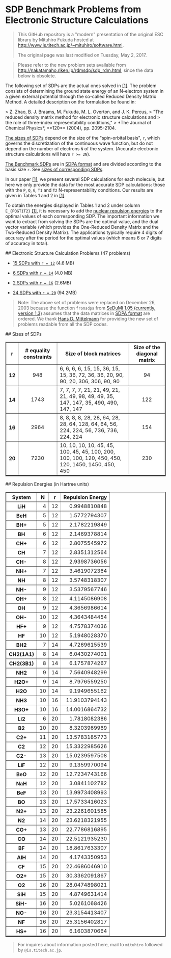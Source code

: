# SDP Benchmark Problems from Electronic Structure Calculations

> This GitHub repository is a "modern" presentation of the original ESC
> library by Mituhiro Fukuda hosted at
> http://www.is.titech.ac.jp/~mituhiro/software.html.
>
> The original page was last modified on Tuesday, May 2, 2017.

> Please refer to the new problem sets available from
> http://nakatamaho.riken.jp/rdmsdp/sdp_rdm.html,
> since the data below is obsolete.

The following set of SDPs are the actual ones solved in [[1]](#paper).  The
problem consists of determining the ground state energy of an N-electron system
in a given external potential through the so-called Reduced Density Matrix
Method.  A detailed description on the formulation be found in:

<a id="paper">
> Z. Zhao, B. J. Braams, M. Fukuda, M. L. Overton, and J. K. Percus,
> "The reduced density matrix method for electronic structure calculations and
> the role of three-index representability conditions,"
> *The Journal of Chemical Physics*, **120** (2004), pp. 2095-2104.

[The sizes of SDPs](#sizes) depend on the size of the "spin-orbital basis",
`r`, which governs the discretization of the continuous wave function, but do
not depend on the number of electrons `N` of the system.  (Accurate electronic
structure calculations will have `r >= 2N`).

[The Benchmark SDPs](#problems) are in
[SDPA format](http://plato.asu.edu/ftp/sdpa_format.txt) and are divided
according to the basis size `r`.  See [sizes of corresponding SDPs](#sizes).

In our paper [[1]](#paper), we present several SDP calculations for each
molecule, but here we only provide the data for the most accurate SDP
calculations: those with the `P`, `Q`, `G`, `T1` and `T2` N-representability
conditions.  Our results are given in Tables 1 and 2 in [[1]](#paper).

To obtain the energies displayed in Tables 1 and 2 under column `E_{PQGT1T2}`
[[1]](#paper), it is necessary to add the
[nuclear repulsion energies](#repulsion) to the optimal values of each
corresponding SDP.  The important information we want to extract from solving
the SDPs are the optimal value, and the dual vector variable (which provides
the One-Reduced Density Matrix and the Two-Reduced Density Matrix).  The
applications typically require 4 digits of accuracy after the period for the
optimal values (which means 6 or 7 digits of accuracy in total).

<A NAME="problems">
## Electronic Structure Calculation Problems (47 problems)

- [15 SDPs with `r = 12`](http://www.is.titech.ac.jp/~mituhiro/Fermion/r12.tar)
  (4.6 MB)

- [6 SDPs with `r = 14`](http://www.is.titech.ac.jp/~mituhiro/Fermion/r14.tar)
  (4.0 MB)

- [2 SDPs with `r = 16`](http://www.is.titech.ac.jp/~mituhiro/Fermion/r16.tar)
  (2.6MB)

- [24 SDPs with `r = 20`](http://www.is.titech.ac.jp/~mituhiro/Fermion/r20.tar)
  (94.2MB)

> Note: The above set of problems were replaced on December 26, 2003
> because the function `fromsdpa` from
> [SeDuMi 1.05 (currently, version 1.3)](http://sedumi.ie.lehigh.edu/)
> assumes that the data matrices in
> [SDPA format](http://plato.asu.edu/ftp/sdpa_format.txt) are ordered.
> We thank [Hans D. Mittelmann](http://plato.la.asu.edu/) for providing
> the new set of problems readable from all the SDP codes.

<a id="sizes">
## Sizes of SDPs

<TABLE BORDER="2" BGCOLOR="white">
<TR><TH>r</TH><TH># equality constraints</TH><TH>Size of block matrices</TH><TH>Size of the diagonal matrix</TH></TR>
<TR><TH>12</TH><TD ALIGN="center">948</TD><TD>6, 6, 6, 6, 15, 15, 36, 15, 15, 36, 72, 36, 36, 20, 90, 90, 20, 306, 306, 90, 90</TD><TD ALIGN="center">94</TD></TR>
<TR><TH>14</TH><TD ALIGN="center">1743</TD><TD>7, 7, 7, 7, 21, 21, 49, 21, 21, 49, 98, 49, 49, 35, 147, 147, 35, 490, 490, 147, 147</TD><TD ALIGN="center">122</TD></TR>
<TR><TH>16</TH><TD ALIGN="center">2964</TD><TD>8, 8, 8, 8, 28, 28, 64, 28, 28, 64, 128, 64, 64, 56, 224, 224, 56, 736, 736, 224, 224</TD><TD ALIGN="center">154</TD></TR>
<TR><TH>20</TH><TD ALIGN="center">7230</TD><TD>10, 10, 10, 10, 45, 45, 100, 45, 45, 100, 200, 100, 100, 120, 450, 450, 120, 1450, 1450, 450, 450</TD><TD ALIGN="center">230</TD></TR>
</TABLE>


<a id="repulsion">
## Repulsion Energies (in Hartree units)

<TABLE BORDER="2" BGCOLOR="white">
<TR><TH>System</TH><TH>N</TH><TH>r</TH><TH>Repulsion Energy</TH></TR>
<TR><TH>LiH</TH><TD ALIGN="right">4</TD><TD>12</TD><TD ALIGN="right">0.9948810848</TD></TR>
<TR><TH>BeH</TH><TD ALIGN="right">5</TD><TD>12</TD><TD ALIGN="right">1.5772794307</TD></TR>
<TR><TH>BH+</TH><TD ALIGN="right">5</TD><TD>12</TD><TD ALIGN="right">2.1782219849</TD></TR>
<TR><TH>BH</TH><TD ALIGN="right">6</TD><TD>12</TD><TD ALIGN="right">2.1469378814</TD></TR>
<TR><TH>CH+</TH><TD ALIGN="right">6</TD><TD>12</TD><TD ALIGN="right">2.8075545972</TD></TR>
<TR><TH>CH</TH><TD ALIGN="right">7</TD><TD>12</TD><TD ALIGN="right">2.8351312564</TD></TR>
<TR><TH>CH-</TH><TD ALIGN="right">8</TD><TD>12</TD><TD ALIGN="right">2.9398736056</TD></TR>
<TR><TH>NH+</TH><TD ALIGN="right">7</TD><TD>12</TD><TD ALIGN="right">3.4619072364</TD></TR>
<TR><TH>NH</TH><TD ALIGN="right">8</TD><TD>12</TD><TD ALIGN="right">3.5748318307</TD></TR>
<TR><TH>NH-</TH><TD ALIGN="right">9</TD><TD>12</TD><TD ALIGN="right">3.5379567746</TD></TR>
<TR><TH>OH+</TH><TD ALIGN="right">8</TD><TD>12</TD><TD ALIGN="right">4.1145086908</TD></TR>
<TR><TH>OH</TH><TD ALIGN="right">9</TD><TD>12</TD><TD ALIGN="right">4.3656986614</TD></TR>
<TR><TH>OH-</TH><TD ALIGN="right">10</TD><TD>12</TD><TD ALIGN="right">4.3643484454</TD></TR>
<TR><TH>HF+</TH><TD ALIGN="right">9</TD><TD>12</TD><TD ALIGN="right">4.7578374036</TD></TR>
<TR><TH>HF</TH><TD ALIGN="right">10</TD><TD>12</TD><TD ALIGN="right">5.1948028370</TD></TR>
<TR><TH>BH2</TH><TD ALIGN="right">7</TD><TD>14</TD><TD ALIGN="right">4.7269615539</TD></TR>
<TR><TH>CH2(1A1)</TH><TD ALIGN="right">8</TD><TD>14</TD><TD ALIGN="right">6.0430274001</TD></TR>
<TR><TH>CH2(3B1)</TH><TD ALIGN="right">8</TD><TD>14</TD><TD ALIGN="right">6.1757874267</TD></TR>
<TR><TH>NH2</TH><TD ALIGN="right">9</TD><TD>14</TD><TD ALIGN="right">7.5640948299</TD></TR>
<TR><TH>H2O+</TH><TD ALIGN="right">9</TD><TD>14</TD><TD ALIGN="right">8.7976559250</TD></TR>
<TR><TH>H2O</TH><TD>10</TD><TD>14</TD><TD ALIGN="right">9.1949655162</TD></TR>
<TR><TH>NH3</TH><TD>10</TD><TD>16</TD><TD ALIGN="right">11.9103794143</TD></TR>
<TR><TH>H3O+</TH><TD>10</TD><TD>16</TD><TD ALIGN="right">14.0016864732</TD></TR>
<TR><TH>Li2</TH><TD ALIGN="right">6</TD><TD>20</TD><TD ALIGN="right">1.7818082386</TD></TR>
<TR><TH>B2</TH><TD>10</TD><TD>20</TD><TD ALIGN="right">8.3203969969</TD></TR>
<TR><TH>C2+</TH><TD>11</TD><TD>20</TD><TD ALIGN="right"> 13.5783185773</TD></TR>
<TR><TH>C2</TH><TD>12</TD><TD>20</TD><TD ALIGN="right">15.3322985626</TD></TR>
<TR><TH>C2-</TH><TD>13</TD><TD>20</TD><TD ALIGN="right">15.0239597508</TD></TR>
<TR><TH>LiF</TH><TD>12</TD><TD>20</TD><TD ALIGN="right">9.1359970094</TD></TR>
<TR><TH>BeO</TH><TD>12</TD><TD>20</TD><TD ALIGN="right">12.7234743166</TD></TR>
<TR><TH>NaH</TH><TD>12</TD><TD>20</TD><TD ALIGN="right">3.0841102782</TD></TR>
<TR><TH>BeF</TH><TD>13</TD><TD>20</TD><TD ALIGN="right">13.9973408993</TD></TR>
<TR><TH>BO</TH><TD>13</TD><TD>20</TD><TD ALIGN="right">17.5733416023</TD></TR>
<TR><TH>N2+</TH><TD>13</TD><TD>20</TD><TD ALIGN="right">23.2261601585</TD></TR>
<TR><TH>N2</TH><TD>14</TD><TD>20</TD><TD ALIGN="right">23.6218321955</TD></TR>
<TR><TH>CO+</TH><TD>13</TD><TD>20</TD><TD ALIGN="right">22.7786816895</TD></TR>
<TR><TH>CO</TH><TD>14</TD><TD>20</TD><TD ALIGN="right">22.5121935230</TD></TR>
<TR><TH>BF</TH><TD>14</TD><TD>20</TD><TD ALIGN="right">18.8617633307</TD></TR>
<TR><TH>AlH</TH><TD>14</TD><TD>20</TD><TD ALIGN="right">4.1743350953</TD></TR>
<TR><TH>CF</TH><TD>15</TD><TD>20</TD><TD ALIGN="right">22.4686046910</TD></TR>
<TR><TH>O2+</TH><TD>15</TD><TD>20</TD><TD ALIGN="right">30.3362091867</TD></TR>
<TR><TH>O2</TH><TD>16</TD><TD>20</TD><TD ALIGN="right">28.0474898021</TD></TR>
<TR><TH>SiH</TH><TD>15</TD><TD>20</TD><TD ALIGN="right">4.8749631414</TD></TR>
<TR><TH>SiH-</TH><TD>16</TD><TD>20</TD><TD ALIGN="right">5.0261068426</TD></TR>
<TR><TH>NO-</TH><TD>16</TD><TD>20</TD><TD ALIGN="right">23.3154413407</TD></TR>
<TR><TH>NF</TH><TD>16</TD><TD>20</TD><TD ALIGN="right">25.3156402817</TD></TR>
<TR><TH>HS+</TH><TD>16</TD><TD>20</TD><TD ALIGN="right">6.1603870664</TD></TR>
</TABLE>

> For inquires about information posted here, mail to `mituhiro`
> followed by `@is.titech.ac.jp`.
